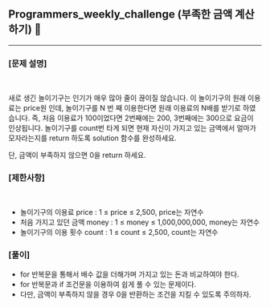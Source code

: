 ## Programmers_weekly_challenge (부족한 금액 계산하기) 🚀
___


### **[문제 설명]**
<br>

새로 생긴 놀이기구는 인기가 매우 많아 줄이 끊이질 않습니다. 이 놀이기구의 원래 이용료는 price원 인데, 놀이기구를 N 번 째 이용한다면 원래 이용료의 N배를 받기로 하였습니다. 즉, 처음 이용료가 100이었다면 2번째에는 200, 3번째에는 300으로 요금이 인상됩니다.
놀이기구를 count번 타게 되면 현재 자신이 가지고 있는 금액에서 얼마가 모자라는지를 return 하도록 solution 함수를 완성하세요.

단, 금액이 부족하지 않으면 0을 return 하세요.


### **[제한사항]**
<br>

- 놀이기구의 이용료 price : 1 ≤ price ≤ 2,500, price는 자연수
- 처음 가지고 있던 금액 money : 1 ≤ money ≤ 1,000,000,000, money는 자연수
- 놀이기구의 이용 횟수 count : 1 ≤ count ≤ 2,500, count는 자연수


### **[풀이]**

- for 반복문을 통해서 배수 값을 더해가며 가지고 있는 돈과 비교하여야 한다. 
- for 반복문과 if 조건문을 이용하여 쉽게 풀 수 있는 문제이다.
- 다만, 금액이 부족하지 않을 경우 0을 반환하는 조건을 지킬 수 있도록 주의하자.
 